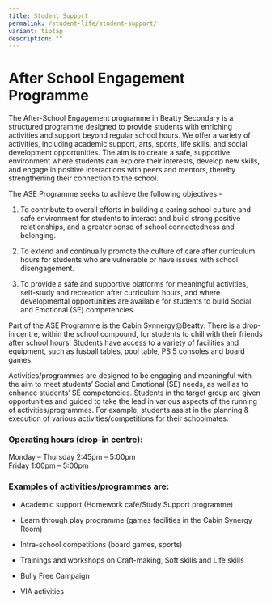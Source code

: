 ```yaml
---
title: Student Support
permalink: /student-life/student-support/
variant: tiptap
description: ""
---
```

<h1><strong>After School Engagement Programme</strong></h1>
<p>The After-School Engagement programme in Beatty Secondary is a structured
programme designed to provide students with enriching activities and support
beyond regular school hours. We offer a variety of activities, including
academic support, arts, sports, life skills, and social development opportunities.
The aim is to create a safe, supportive environment where students can
explore their interests, develop new skills, and engage in positive interactions
with peers and mentors, thereby strengthening their connection to the school.</p>
<p>The ASE Programme seeks to achieve the following objectives:-</p>
<ol data-tight="true" class="tight">
<li>
<p>To contribute to overall efforts in building a caring school culture and
safe environment for students to interact and build strong positive relationships,
and a greater sense of school connectedness and belonging.&nbsp;</p>
</li>
<li>
<p>To extend and continually promote the culture of care after curriculum
hours for students who are vulnerable or have issues with school disengagement.&nbsp;</p>
</li>
<li>
<p>To provide a safe and supportive platforms for meaningful activities,
self-study and recreation after curriculum hours, and where developmental
opportunities are available for students to build Social and Emotional
(SE) competencies.</p>
</li>
</ol>
<p>Part of the ASE Programme is the Cabin Synnergy@Beatty. There is a drop-in
centre, within the school compound, for students to chill with their friends
after school hours. Students have access to a variety of facilities and
equipment, such as fusball tables, pool table, PS 5 consoles and board
games.</p>
<p>Activities/programmes are designed to be engaging and meaningful with
the aim to meet students’ Social and Emotional (SE) needs, as well as to
enhance students’ SE competencies. Students in the target group are given
opportunities and guided to take the lead in various aspects of the running
of activities/programmes. For example, students assist in the planning
&amp; execution of various activities/competitions for their schoolmates.</p>
<h3><strong>Operating hours (drop-in centre):</strong></h3>
<p>Monday – Thursday 2:45pm – 5:00pm
<br>Friday 1:00pm – 5:00pm</p>
<h3><strong>Examples of activities/programmes are:</strong></h3>
<ul data-tight="true" class="tight">
<li>
<p>Academic support (Homework café/Study Support programme)</p>
</li>
<li>
<p>Learn through play programme (games facilities in the Cabin Synergy Room)</p>
</li>
<li>
<p>Intra-school competitions (board games, sports)</p>
</li>
<li>
<p>Trainings and workshops on Craft-making, Soft skills and Life skills</p>
</li>
<li>
<p>Bully Free Campaign</p>
</li>
<li>
<p>VIA activities</p>
</li>
</ul>
<p></p>